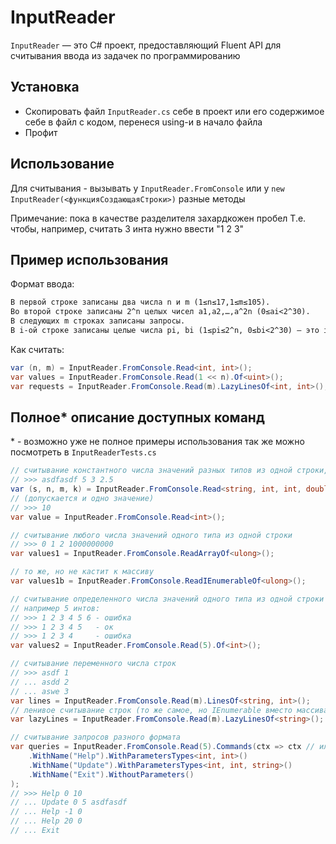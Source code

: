 ﻿# InputReader

`InputReader` — это С# проект, предоставляющий Fluent API для считывания ввода из задачек по программированию

## Установка

- Скопировать файл `InputReader.cs` себе в проект
  или его содержимое себе в файл с кодом, перенеся using-и в начало файла
- Профит

## Использование

Для считывания - вызывать у `InputReader.FromConsole`
или у `new InputReader(<функцияСоздающаяСтроки>)` разные методы

Примечание: пока в качестве разделителя захардкожен пробел
Т.е. чтобы, например, считать 3 инта нужно ввести "1 2 3"

## Пример использования

Формат ввода:

```markdown
В первой строке записаны два числа n и m (1≤n≤17,1≤m≤105).
Во второй строке записаны 2^n целых чисел a1,a2,…,a^2n (0≤ai<2^30).
В следующих m строках записаны запросы.
В i-ой строке записаны целые числа pi, bi (1≤pi≤2^n, 0≤bi<2^30) — это i-ый запрос.
```

Как считать:

```csharp
var (n, m) = InputReader.FromConsole.Read<int, int>();
var values = InputReader.FromConsole.Read(1 << n).Of<uint>();
var requests = InputReader.FromConsole.Read(m).LazyLinesOf<int, int>();
```

## Полное* описание доступных команд

\* - возможно уже не полное
примеры использования так же можно посмотреть в `InputReaderTests.cs`

```csharp
// считывание константного числа значений разных типов из одной строки, например:
// >>> asdfasdf 5 3 2.5
var (s, n, m, k) = InputReader.FromConsole.Read<string, int, int, double>(); 
// (допускается и одно значение)
// >>> 10
var value = InputReader.FromConsole.Read<int>();

// считывание любого числа значений одного типа из одной строки 
// >>> 0 1 2 1000000000
var values1 = InputReader.FromConsole.ReadArrayOf<ulong>();

// то же, но не кастит к массиву
var values1b = InputReader.FromConsole.ReadIEnumerableOf<ulong>();

// считывание определенного числа значений одного типа из одной строки (если их там больше или меньше - ошибка)
// например 5 интов:
// >>> 1 2 3 4 5 6 - ошибка
// >>> 1 2 3 4 5   - ок
// >>> 1 2 3 4     - ошибка
var values2 = InputReader.FromConsole.Read(5).Of<int>();

// считывание переменного числа строк 
// >>> asdf 1
// ... asdd 2
// ... aswe 3
var lines = InputReader.FromConsole.Read(m).LinesOf<string, int>();
// ленивое считывание строк (то же самое, но IEnumerable вместо массива)
var lazyLines = InputReader.FromConsole.Read(m).LazyLinesOf<string>();

// считывание запросов разного формата
var queries = InputReader.FromConsole.Read(5).Commands(ctx => ctx // или LazyCommands вместо Commands
    .WithName("Help").WithParametersTypes<int, int>()
    .WithName("Update").WithParametersTypes<int, int, string>()
    .WithName("Exit").WithoutParameters()
);
// >>> Help 0 10
// ... Update 0 5 asdfasdf
// ... Help -1 0
// ... Help 20 0
// ... Exit
```

